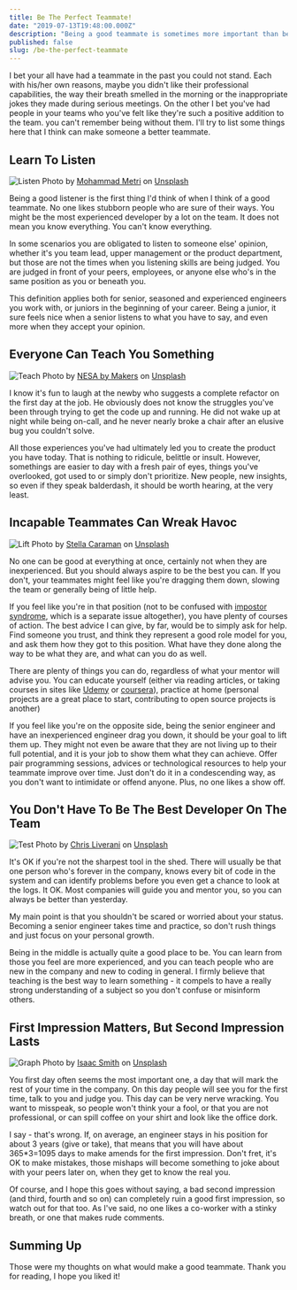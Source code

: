 ```yaml
---
title: Be The Perfect Teammate!
date: "2019-07-13T19:48:00.000Z"
description: "Being a good teammate is sometimes more important than being a good developer."
published: false
slug: /be-the-perfect-teammate
---
```


I bet your all have had a teammate in the past you could not stand. Each with his/her own reasons, maybe you didn't like their professional capabilities, the way their breath smelled in the morning or the inappropriate jokes they made during serious meetings. On the other I bet you've had people in your teams who you've felt like they're such a positive addition to the team. you can't remember being without them. I'll try to list some things here that I think can make someone a better teammate.

## Learn To Listen

![Listen](mohammad-metri-1oKxSKSOowE-unsplash.jpg)
Photo by [Mohammad Metri](https://unsplash.com/@mohammadmetri) on [Unsplash](https://unsplash.com/)

Being a good listener is the first thing I'd think of when I think of a good teammate. No one likes stubborn people who are sure of their ways. You might be the most experienced developer by a lot on the team. It does not mean you know everything. You can't know everything.

In some scenarios you are obligated to listen to someone else' opinion, whether it's you team lead, upper management or the product department, but those are not the times when you listening skills are being judged. You are judged in front of your peers, employees, or anyone else who's in the same position as you or beneath you.

This definition applies both for senior, seasoned and experienced engineers you work with, or juniors in the beginning of your career. Being a junior, it sure feels nice when a senior listens to what you have to say, and even more when they accept your opinion.

## Everyone Can Teach You Something

![Teach](nesa-by-makers-IgUR1iX0mqM-unsplash.jpg)
Photo by [NESA by Makers](https://unsplash.com/@nesabymakers) on [Unsplash](https://unsplash.com/)

I know it's fun to laugh at the newby who suggests a complete refactor on the first day at the job. He obviously does not know the struggles you've been through trying to get the code up and running. He did not wake up at night while being on-call, and he never nearly broke a chair after an elusive bug you couldn't solve.

All those experiences you've had ultimately led you to create the product you have today. That is nothing to ridicule, belittle or insult. However, somethings are easier to day with a fresh pair of eyes, things you've overlooked, got used to or simply don't prioritize. New people, new insights, so even if they speak balderdash, it should be worth hearing, at the very least.

## Incapable Teammates Can Wreak Havoc

![Lift](stella-caraman-T4wso6sVAaA-unsplash.jpg)
Photo by [Stella Caraman](https://unsplash.com/@stellacaraman) on [Unsplash](https://unsplash.com/)

No one can be good at everything at once, certainly not when they are inexperienced. But you should always aspire to be the best you can. If you don't, your teammates might feel like you're dragging them down, slowing the team or generally being of little help.

If you feel like you're in that position (not to be confused with [impostor syndrome](https://en.wikipedia.org/wiki/Impostor_syndrome), which is a separate issue altogether), you have plenty of courses of action. The best advice I can give, by far, would be to simply ask for help. Find someone you trust, and think they represent a good role model for you, and ask them how they got to this position. What have they done along the way to be what they are, and what can you do as well.

There are plenty of things you can do, regardless of what your mentor will advise you. You can educate yourself (either via reading articles, or taking courses in sites like [Udemy](https://www.udemy.com) or [coursera](https://www.coursera.org)), practice at home (personal projects are a great place to start, contributing to open source projects is another)

If you feel like you're on the opposite side, being the senior engineer and have an inexperienced engineer drag you down, it should be your goal to lift them up. They might not even be aware that they are not living up to their full potential, and it is your job to show them what they can achieve. Offer pair programming sessions, advices or technological resources to help your teammate improve over time. Just don't do it in a condescending way, as you don't want to intimidate or offend anyone. Plus, no one likes a show off.

## You Don't Have To Be The Best Developer On The Team

![Test](chris-liverani-ViEBSoZH6M4-unsplash.jpg)
Photo by [Chris Liverani](https://unsplash.com/@chrisliverani) on [Unsplash](https://unsplash.com)

It's OK if you're not the sharpest tool in the shed. There will usually be that one person who's forever in the company, knows every bit of code in the system and can identify problems before you even get a chance to look at the logs. It OK. Most companies will guide you and mentor you, so you can always be better than yesterday.

My main point is that you shouldn't be scared or worried about your status. Becoming a senior engineer takes time and practice, so don't rush things and just focus on your personal growth.

Being in the middle is actually quite a good place to be. You can learn from those you feel are more experienced, and you can teach people who are new in the company and new to coding in general. I firmly believe that teaching is the best way to learn something - it compels to have a really strong understanding of a subject so you don't confuse or misinform others.

## First Impression Matters, But Second Impression Lasts

![Graph](isaac-smith-6EnTPvPPL6I-unsplash.jpg)
Photo by [Isaac Smith](https://unsplash.com/@isaacmsmith) on [Unsplash](https://unsplash.com)

You first day often seems the most important one, a day that will mark the rest of your time in the company. On this day people will see you for the first time, talk to you and judge you. This day can be very nerve wracking. You want to misspeak, so people won't think your a fool, or that you are not professional, or can spill coffee on your shirt and look like the office dork.

I say - that's wrong. If, on average, an engineer stays in his position for about 3 years (give or take), that means that you will have about 365*3=1095 days to make amends for the first impression. Don't fret, it's OK to make mistakes, those mishaps will become something to joke about with your peers later on, when they get to know the real you.

Of course, and I hope this goes without saying, a bad second impression (and third, fourth and so on) can completely ruin a good first impression, so watch out for that too. As I've said, no one likes a co-worker with a stinky breath, or one that makes rude comments.

## Summing Up

Those were my thoughts on what would make a good teammate. Thank you for reading, I hope you liked it!
